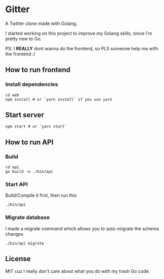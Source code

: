 # Gitter

A Twitter clone made with Golang. 

I started working on this project to improve my Golang skills, since I'm pretty new to Go.

PS: I **REALLY** dont wanna do the frontend, so PLS someone help me with the frontend :/

## How to run frontend
### Install dependencies
```
cd web
npm install # or `yarn install` if you use yarn
```
## Start server
```
npm start # or `yarn start`
```

## How to run API

### Build
```
cd api
go build -o ./bin/api
```

### Start API
Build/Compile it first, then run this
```
./bin/api
```

### Migrate database
I made a migrate command which allows you to auto-migrate the schema changes
```
./bin/api migrate
```

## License

MIT cuz I really don't care about what you do with my trash Go code.
